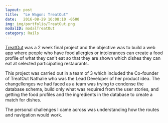 ```yaml
---
layout: post
title:  "Le Wagon: TreatOut"
date:   2016-08-29 16:08:10 -0500
img: img/portfolio/TreatOut.png
modalID: modalTreatOut
category: Rails
---
```

[TreatOut](http://beta.treatout.com) was a 2 week final project and the objective was to build a web app where people who have food allergies or intolerances can create a food profile of what they can't eat so that they are shown which dishes they can eat at selected participating restaurants.

This project was carried out in a team of 3 which included the Co-founder of TreatOut Nathalie who was the Lead Developer of her product idea. The changellenges we had faced as a team was trying to condense the database schema, build only what was required from the user stories, and getting the food profiles and the ingredients in the database to create a match for dishes.

The personal challenges I came across was understanding how the routes and navigation would work.
